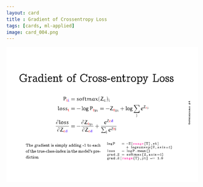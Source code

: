 ```yaml
---
layout: card
title : Gradient of Crossentropy Loss
tags: [cards, ml-applied]
image: card_004.png
---
```


<img src="/images/card_004.png" class="img-fluid img-thumbnail" alt="card 004">
